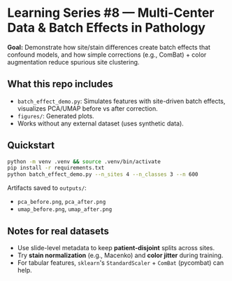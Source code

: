 # Learning Series #8 — Multi-Center Data & Batch Effects in Pathology

**Goal:** Demonstrate how site/stain differences create batch effects that confound models, and how simple corrections (e.g., ComBat) + color augmentation reduce spurious site clustering.

## What this repo includes
- `batch_effect_demo.py`: Simulates features with site-driven batch effects, visualizes PCA/UMAP before vs after correction.
- `figures/`: Generated plots.
- Works without any external dataset (uses synthetic data).

## Quickstart
```bash
python -m venv .venv && source .venv/bin/activate
pip install -r requirements.txt
python batch_effect_demo.py --n_sites 4 --n_classes 3 --n 600
```

Artifacts saved to `outputs/`:
- `pca_before.png`, `pca_after.png`
- `umap_before.png`, `umap_after.png`

## Notes for real datasets
- Use slide-level metadata to keep **patient-disjoint** splits across sites.
- Try **stain normalization** (e.g., Macenko) and **color jitter** during training.
- For tabular features, `sklearn`'s `StandardScaler` + `ComBat` (pycombat) can help.
